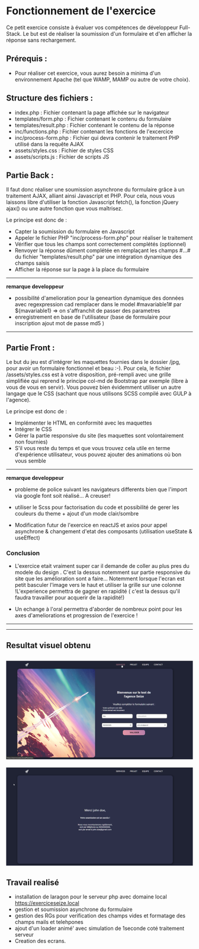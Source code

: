 # Fonctionnement de l'exercice
Ce petit exercice consiste à évaluer vos compétences de développeur Full-Stack.
Le but est de réaliser la soumission d'un formulaire et d'en afficher la réponse sans rechargement.


## Prérequis :

- Pour réaliser cet exercice, vous aurez besoin a minima d'un environnement Apache (tel que WAMP, MAMP ou autre de votre choix).


## Structure des fichiers :

- index.php : Fichier contenant la page affichée sur le navigateur
- templates/form.php : Fichier contenant le contenu du formulaire
- templates/result.php : Fichier contenant le contenu de la réponse
- inc/functions.php : Fichier contenant les fonctions de l'excercice
- inc/process-form.php : Fichier qui devra contenir le traitement PHP utilisé dans la requête AJAX
- assets/styles.css : Fichier de styles CSS
- assets/scripts.js : Fichier de scripts JS


## Partie Back :

Il faut donc réaliser une soumission asynchrone du formulaire grâce à un traitement AJAX, alliant ainsi Javascript et PHP.
Pour cela, nous vous laissons libre d'utiliser la fonction Javascript fetch(), la fonction jQuery ajax() ou une autre fonction que vous maîtrisez.

Le principe est donc de :
- Capter la soumission du formulaire en Javascript
- Appeler le fichier PHP "inc/process-form.php" pour réaliser le traitement
- Vérifier que tous les champs sont correctement complétés (optionnel)
- Renvoyer la réponse dûment complétée en remplaçant les champs #...# du fichier "templates/result.php" par une intégration dynamique des champs saisis
- Afficher la réponse sur la page à la place du formulaire
  
---  

**remarque developpeur**  
- possibilité d'amelioration pour la geneartion dynamique des données avec regexpression cad remplacer dans le model #mavariable1# par ${mavariable1} => on s'affranchit de passer des  parametres 
- enregistrement en base de l'utilisateur (base de formulaire pour inscription ajout mot de passe md5 )
  
---  
## Partie Front :

Le but du jeu est d'intégrer les maquettes fournies dans le dossier /jpg, pour avoir un formulaire fonctionnel et beau :-).
Pour cela, le fichier /assets/styles.css est à votre disposition, pré-rempli avec une grille simplifiée qui reprend le principe col-md de Bootstrap par exemple (libre à vous de vous en servir).
Vous pouvez bien évidemment utiliser un autre langage que le CSS (sachant que nous utilisons SCSS compilé avec GULP à l'agence).

Le principe est donc de :
- Implémenter le HTML en conformité avec les maquettes
- Intégrer le CSS
- Gérer la partie responsive du site (les maquettes sont volontairement non fournies)
- S'il vous reste du temps et que vous trouvez cela utile en terme d'expérience utilisateur, vous pouvez ajouter des animations où bon vous semble

---  
**remarque developpeur**
- probleme de police suivant les navigateurs differents bien que l'import via google font soit réalisé... A creuser!

- utiliser le Scss pour factorisation du code et possibilité de gerer les couleurs du  theme + ajout d'un mode clair/sombre
- Modification futur de l'exercice en reactJS et axios pour appel asynchrone & changement d'etat des composants (utilisation useState & useEffect)


### Conclusion
- L'exercice etait vraiment super car il demande de  coller au plus pres du modele du design . C'est la dessus notemment sur partie  responsive du site que les amélioration sont a faire... Notemment lorsque l'ecran est petit basculer l'image vers le haut et utiliser la grille sur une colonne  !L'experience permettra de gagner en rapidité
( c'est la dessus qu'il faudra travailler pour acquerir de la rapidité!)

- Un echange à l'oral permettra d'aborder de nombreux point pour les axes d'ameliorations et progression de l'exercice ! 

---  
---  

## Resultat visuel obtenu

![alt resultat](./jpg/Resultat/preview.png "preview")  
---  
![alt retour ](./jpg/Resultat/result_form.png "retour form")


## Travail realisé
- installation de laragon pour le serveur php avec domaine local https://exerciceseize.local
- gestion et soumission asynchrone du formulaire
- gestion des RGs pour verification des champs vides et formatage des champs mails et telehpones
- ajout d'un loader animé'  avec simulation de 1seconde coté traitement serveur
- Creation des ecrans.